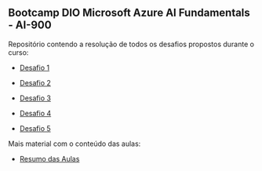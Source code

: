 ## Bootcamp DIO Microsoft Azure AI Fundamentals - AI-900

Repositório contendo a resolução de todos os desafios propostos durante o curso:

- [Desafio 1](https://github.com/lzandrade/DIO-AI900-Bootcamp/tree/main/AI900-Desafio-1)

- [Desafio 2](https://github.com/lzandrade/DIO-AI900-Bootcamp/tree/main/AI900-Desafio-2)

- [Desafio 3](https://github.com/lzandrade/DIO-AI900-Bootcamp/tree/main/AI900-Desafio-3)

- [Desafio 4](https://github.com/lzandrade/DIO-AI900-Bootcamp/tree/main/AI900-Desafio-4)

- [Desafio 5](https://github.com/lzandrade/DIO-AI900-Bootcamp/tree/main/AI900-Desafio-5)

Mais material com o conteúdo das aulas:

- [Resumo das Aulas](https://github.com/lzandrade/DIO-AI900-Bootcamp/blob/main/Curso%20DIO%20Inteligencia%20Artificial%20-%20IA900.pdf)


